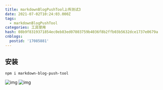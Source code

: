 ```yaml
---
title: markdownBlogPushTool上传测试3
date: 2021-07-02T10:24:03.000Z
tags:
  - markdownBlogPushTool
categories: 工具使用
hash: 08b9f8319371854ec0eb83ed07803759b4036f8b2ffb03b5632dce1737e0679a
cnblogs:
  postid: '17085881'
---
```


## 安装

```bash
npm i markdown-blog-push-tool
```

![img](https://s2.loli.net/2023/01/31/G2DUw4HAneEb39y.png)
![img](https://s2.loli.net/2023/02/02/rCOhGYeIPEFvzc5.png)

